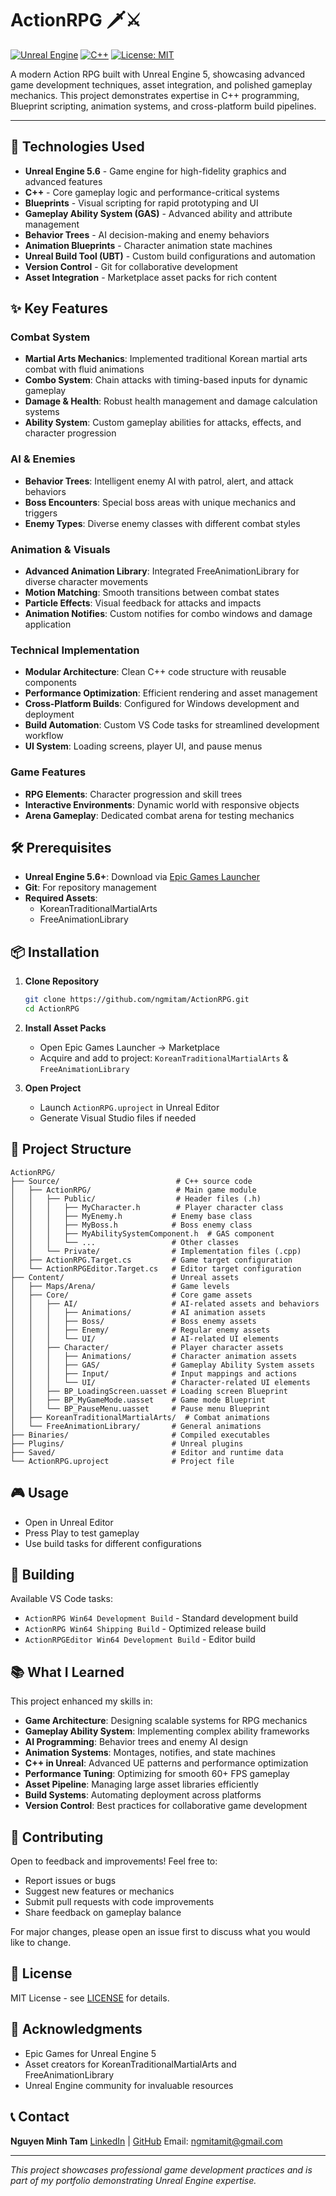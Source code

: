 # ActionRPG 🗡️⚔️

[![Unreal Engine](https://img.shields.io/badge/Unreal%20Engine-5.6-blue.svg)](https://www.unrealengine.com/)
[![C++](https://img.shields.io/badge/C%2B%2B-17-orange.svg)](https://isocpp.org/)
[![License: MIT](https://img.shields.io/badge/License-MIT-yellow.svg)](https://opensource.org/licenses/MIT)

A modern Action RPG built with Unreal Engine 5, showcasing advanced game development techniques, asset integration, and polished gameplay mechanics. This project demonstrates expertise in C++ programming, Blueprint scripting, animation systems, and cross-platform build pipelines.

---

## 🚀 Technologies Used

-   **Unreal Engine 5.6** - Game engine for high-fidelity graphics and advanced features
-   **C++** - Core gameplay logic and performance-critical systems
-   **Blueprints** - Visual scripting for rapid prototyping and UI
-   **Gameplay Ability System (GAS)** - Advanced ability and attribute management
-   **Behavior Trees** - AI decision-making and enemy behaviors
-   **Animation Blueprints** - Character animation state machines
-   **Unreal Build Tool (UBT)** - Custom build configurations and automation
-   **Version Control** - Git for collaborative development
-   **Asset Integration** - Marketplace asset packs for rich content

## ✨ Key Features

### Combat System

-   **Martial Arts Mechanics**: Implemented traditional Korean martial arts combat with fluid animations
-   **Combo System**: Chain attacks with timing-based inputs for dynamic gameplay
-   **Damage & Health**: Robust health management and damage calculation systems
-   **Ability System**: Custom gameplay abilities for attacks, effects, and character progression

### AI & Enemies

-   **Behavior Trees**: Intelligent enemy AI with patrol, alert, and attack behaviors
-   **Boss Encounters**: Special boss areas with unique mechanics and triggers
-   **Enemy Types**: Diverse enemy classes with different combat styles

### Animation & Visuals

-   **Advanced Animation Library**: Integrated FreeAnimationLibrary for diverse character movements
-   **Motion Matching**: Smooth transitions between combat states
-   **Particle Effects**: Visual feedback for attacks and impacts
-   **Animation Notifies**: Custom notifies for combo windows and damage application

### Technical Implementation

-   **Modular Architecture**: Clean C++ code structure with reusable components
-   **Performance Optimization**: Efficient rendering and asset management
-   **Cross-Platform Builds**: Configured for Windows development and deployment
-   **Build Automation**: Custom VS Code tasks for streamlined development workflow
-   **UI System**: Loading screens, player UI, and pause menus

### Game Features

-   **RPG Elements**: Character progression and skill trees
-   **Interactive Environments**: Dynamic world with responsive objects
-   **Arena Gameplay**: Dedicated combat arena for testing mechanics

## 🛠️ Prerequisites

-   **Unreal Engine 5.6+**: Download via [Epic Games Launcher](https://www.unrealengine.com/en-US/download)
-   **Git**: For repository management
-   **Required Assets**:
    -   KoreanTraditionalMartialArts
    -   FreeAnimationLibrary

## 📦 Installation

1. **Clone Repository**

    ```bash
    git clone https://github.com/ngmitam/ActionRPG.git
    cd ActionRPG
    ```

2. **Install Asset Packs**

    - Open Epic Games Launcher → Marketplace
    - Acquire and add to project: `KoreanTraditionalMartialArts` & `FreeAnimationLibrary`

3. **Open Project**
    - Launch `ActionRPG.uproject` in Unreal Editor
    - Generate Visual Studio files if needed

## 📁 Project Structure

```
ActionRPG/
├── Source/                          # C++ source code
│   ├── ActionRPG/                   # Main game module
│   │   ├── Public/                  # Header files (.h)
│   │   │   ├── MyCharacter.h        # Player character class
│   │   │   ├── MyEnemy.h           # Enemy base class
│   │   │   ├── MyBoss.h            # Boss enemy class
│   │   │   ├── MyAbilitySystemComponent.h  # GAS component
│   │   │   └── ...                 # Other classes
│   │   └── Private/                # Implementation files (.cpp)
│   ├── ActionRPG.Target.cs         # Game target configuration
│   └── ActionRPGEditor.Target.cs   # Editor target configuration
├── Content/                        # Unreal assets
│   ├── Maps/Arena/                 # Game levels
│   ├── Core/                       # Core game assets
│   │   ├── AI/                     # AI-related assets and behaviors
│   │   │   ├── Animations/         # AI animation assets
│   │   │   ├── Boss/               # Boss enemy assets
│   │   │   ├── Enemy/              # Regular enemy assets
│   │   │   └── UI/                 # AI-related UI elements
│   │   ├── Character/              # Player character assets
│   │   │   ├── Animations/         # Character animation assets
│   │   │   ├── GAS/                # Gameplay Ability System assets
│   │   │   ├── Input/              # Input mappings and actions
│   │   │   └── UI/                 # Character-related UI elements
│   │   ├── BP_LoadingScreen.uasset # Loading screen Blueprint
│   │   ├── BP_MyGameMode.uasset    # Game mode Blueprint
│   │   └── BP_PauseMenu.uasset     # Pause menu Blueprint
│   ├── KoreanTraditionalMartialArts/  # Combat animations
│   └── FreeAnimationLibrary/       # General animations
├── Binaries/                       # Compiled executables
├── Plugins/                        # Unreal plugins
├── Saved/                          # Editor and runtime data
└── ActionRPG.uproject              # Project file
```

## 🎮 Usage

-   Open in Unreal Editor
-   Press Play to test gameplay
-   Use build tasks for different configurations

## 🔨 Building

Available VS Code tasks:

-   `ActionRPG Win64 Development Build` - Standard development build
-   `ActionRPG Win64 Shipping Build` - Optimized release build
-   `ActionRPGEditor Win64 Development Build` - Editor build

## 📚 What I Learned

This project enhanced my skills in:

-   **Game Architecture**: Designing scalable systems for RPG mechanics
-   **Gameplay Ability System**: Implementing complex ability frameworks
-   **AI Programming**: Behavior trees and enemy AI design
-   **Animation Systems**: Montages, notifies, and state machines
-   **C++ in Unreal**: Advanced UE patterns and performance optimization
-   **Performance Tuning**: Optimizing for smooth 60+ FPS gameplay
-   **Asset Pipeline**: Managing large asset libraries efficiently
-   **Build Systems**: Automating deployment across platforms
-   **Version Control**: Best practices for collaborative game development

## 🤝 Contributing

Open to feedback and improvements! Feel free to:

-   Report issues or bugs
-   Suggest new features or mechanics
-   Submit pull requests with code improvements
-   Share feedback on gameplay balance

For major changes, please open an issue first to discuss what you would like to change.

## 📄 License

MIT License - see [LICENSE](LICENSE) for details.

## 🙏 Acknowledgments

-   Epic Games for Unreal Engine 5
-   Asset creators for KoreanTraditionalMartialArts and FreeAnimationLibrary
-   Unreal Engine community for invaluable resources

## 📞 Contact

**Nguyen Minh Tam**
[LinkedIn](https://linkedin.com/in/ngmitam) | [GitHub](https://github.com/ngmitam)
Email: ngmitamit@gmail.com

---

_This project showcases professional game development practices and is part of my portfolio demonstrating Unreal Engine expertise._
